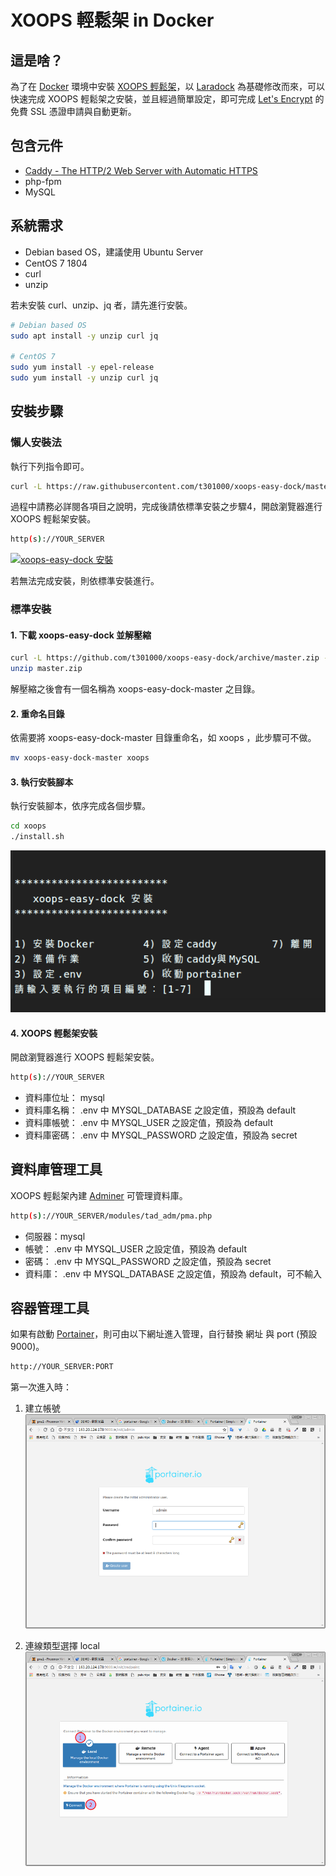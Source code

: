 # XOOPS 輕鬆架 in Docker

## 這是啥？

為了在 [Docker](https://www.docker.com/) 環境中安裝 [XOOPS 輕鬆架](https://campus-xoops.tn.edu.tw/)，以 [Laradock](http://laradock.io/) 為基礎修改而來，可以快速完成 XOOPS 輕鬆架之安裝，並且經過簡單設定，即可完成 [Let's Encrypt](https://letsencrypt.org/) 的免費 SSL 憑證申請與自動更新。

## 包含元件

- [Caddy \- The HTTP/2 Web Server with Automatic HTTPS](https://caddyserver.com/)
- php-fpm
- MySQL

## 系統需求

- Debian based OS，建議使用 Ubuntu Server
- CentOS 7 1804
- curl
- unzip

若未安裝 curl、unzip、jq 者，請先進行安裝。
```bash
# Debian based OS
sudo apt install -y unzip curl jq

# CentOS 7
sudo yum install -y epel-release
sudo yum install -y unzip curl jq
```

## 安裝步驟

### 懶人安裝法

執行下列指令即可。
```bash
curl -L https://raw.githubusercontent.com/t301000/xoops-easy-dock/master/lazy.sh -o lazy.sh && chmod +x lazy.sh && ./lazy.sh
```
過程中請務必詳閱各項目之說明，完成後請依標準安裝之步驟4，開啟瀏覽器進行 XOOPS 輕鬆架安裝。

```bash
http(s)://YOUR_SERVER
```

[![xoops-easy-dock 安裝](http://img.youtube.com/vi/3VCOzrGoFBQ/0.jpg)](http://www.youtube.com/watch?v=3VCOzrGoFBQ "xoops-easy-dock 安裝")


若無法完成安裝，則依標準安裝進行。

### 標準安裝

#### 1. 下載 xoops-easy-dock 並解壓縮

```bash
curl -L https://github.com/t301000/xoops-easy-dock/archive/master.zip -o master.zip
unzip master.zip
```
解壓縮之後會有一個名稱為 xoops-easy-dock-master 之目錄。

#### 2. 重命名目錄

依需要將 xoops-easy-dock-master 目錄重命名，如 xoops ，此步驟可不做。
```bash
mv xoops-easy-dock-master xoops
```

#### 3. 執行安裝腳本

執行安裝腳本，依序完成各個步驟。
```bash
cd xoops
./install.sh
```

![安裝腳本選單](img/install_menu.png)

#### 4. XOOPS 輕鬆架安裝

開啟瀏覽器進行 XOOPS 輕鬆架安裝。

```bash
http(s)://YOUR_SERVER
```

- 資料庫位址： mysql
- 資料庫名稱： .env 中 MYSQL_DATABASE 之設定值，預設為 default
- 資料庫帳號： .env 中 MYSQL_USER 之設定值，預設為 default
- 資料庫密碼： .env 中 MYSQL_PASSWORD 之設定值，預設為 secret

## 資料庫管理工具

XOOPS 輕鬆架內建 [Adminer](https://www.adminer.org/) 可管理資料庫。

```bash
http(s)://YOUR_SERVER/modules/tad_adm/pma.php
```

- 伺服器：mysql
- 帳號： .env 中 MYSQL_USER 之設定值，預設為 default
- 密碼： .env 中 MYSQL_PASSWORD 之設定值，預設為 secret
- 資料庫： .env 中 MYSQL_DATABASE 之設定值，預設為 default，可不輸入

## 容器管理工具

如果有啟動 [Portainer](https://portainer.io/)，則可由以下網址進入管理，自行替換 網址 與 port (預設 9000)。

```bash
http://YOUR_SERVER:PORT
```

第一次進入時：
1. 建立帳號
![建立帳號](img/portainer_create_user.png)

1. 連線類型選擇 local
![連線類型選擇](img/portainer_connect_type.png)
